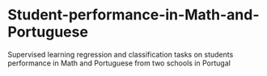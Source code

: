 # Student-performance-in-Math-and-Portuguese
Supervised learning regression and classification tasks on students performance in Math and Portuguese from two schools in Portugal
